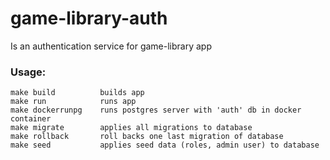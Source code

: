 # game-library-auth
Is an authentication service for game-library app

### Usage:
    make build          builds app
    make run            runs app
    make dockerrunpg    runs postgres server with 'auth' db in docker container
    make migrate        applies all migrations to database
    make rollback       roll backs one last migration of database
    make seed           applies seed data (roles, admin user) to database
